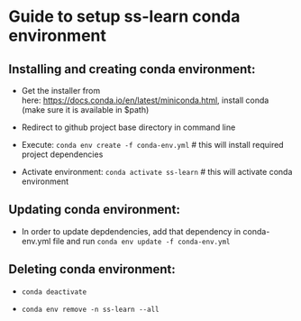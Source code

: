 Guide to setup ss-learn conda environment
=========================================

Installing and creating conda environment:
------------------------------------------

- Get the installer from here: https://docs.conda.io/en/latest/miniconda.html, install conda (make sure it is available in $path)

- Redirect to github project base directory in command line

- Execute: `conda env create -f conda-env.yml` # this will install required project dependencies

- Activate environment: `conda activate ss-learn` # this will activate conda environment


Updating conda environment:
---------------------------

- In order to update depdendencies, add that dependency in conda-env.yml file and run `conda env update -f conda-env.yml`


Deleting conda environment:
---------------------------

- `conda deactivate`

- `conda env remove -n ss-learn --all`
